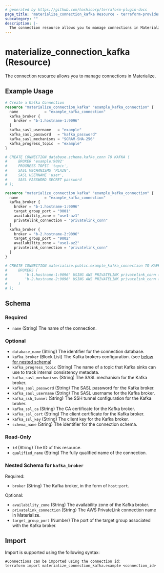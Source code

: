 ```yaml
---
# generated by https://github.com/hashicorp/terraform-plugin-docs
page_title: "materialize_connection_kafka Resource - terraform-provider-materialize"
subcategory: ""
description: |-
  The connection resource allows you to manage connections in Materialize.
---
```


# materialize_connection_kafka (Resource)

The connection resource allows you to manage connections in Materialize.

## Example Usage

```terraform
# Create a Kafka Connection
resource "materialize_connection_kafka" "example_kafka_connection" {
  name            = "example_kafka_connection"
  kafka_broker {
    broker = "b-1.hostname-1:9096"
  }
  kafka_sasl_username   = "example"
  kafka_sasl_password   = "kafka_password"
  kafka_sasl_mechanisms = "SCRAM-SHA-256"
  kafka_progress_topic  = "example"
}

# CREATE CONNECTION database.schema.kafka_conn TO KAFKA (
#     BROKER 'example:9092'
#     PROGRESS TOPIC 'topic',
#     SASL MECHANISMS 'PLAIN',
#     SASL USERNAME 'user',
#     SASL PASSWORD SECRET password
# );

resource "materialize_connection_kafka" "example_kafka_connection" {
  name            = "example_kafka_connection"
  kafka_broker {
    broker = "b-1.hostname-1:9096"
    target_group_port = "9001"
    availability_zone = "use1-az1"
    privatelink_connection = "privatelink_conn"
  }
  kafka_broker {
    broker = "b-2.hostname-2:9096"
    target_group_port = "9002"
    availability_zone = "use1-az2"
    privatelink_connection = "privatelink_conn"
  }
}

# CREATE CONNECTION materialize.public.example_kafka_connection TO KAFKA (
#     BROKERS (
#        'b-1.hostname-1:9096' USING AWS PRIVATELINK privatelink_conn (PORT 9001, AVAILABILITY ZONE 'use1-az1'),
#        'b-2.hostname-2:9096' USING AWS PRIVATELINK privatelink_conn (PORT 9002, AVAILABILITY ZONE 'use1-az2')
#     )
# );
```

<!-- schema generated by tfplugindocs -->
## Schema

### Required

- `name` (String) The name of the connection.

### Optional

- `database_name` (String) The identifier for the connection database.
- `kafka_broker` (Block List) The Kafka brokers configuration. (see [below for nested schema](#nestedblock--kafka_broker))
- `kafka_progress_topic` (String) The name of a topic that Kafka sinks can use to track internal consistency metadata.
- `kafka_sasl_mechanisms` (String) The SASL mechanism for the Kafka broker.
- `kafka_sasl_password` (String) The SASL password for the Kafka broker.
- `kafka_sasl_username` (String) The SASL username for the Kafka broker.
- `kafka_ssh_tunnel` (String) The SSH tunnel configuration for the Kafka broker.
- `kafka_ssl_ca` (String) The CA certificate for the Kafka broker.
- `kafka_ssl_cert` (String) The client certificate for the Kafka broker.
- `kafka_ssl_key` (String) The client key for the Kafka broker.
- `schema_name` (String) The identifier for the connection schema.

### Read-Only

- `id` (String) The ID of this resource.
- `qualified_name` (String) The fully qualified name of the connection.

<a id="nestedblock--kafka_broker"></a>
### Nested Schema for `kafka_broker`

Required:

- `broker` (String) The Kafka broker, in the form of `host:port`.

Optional:

- `availability_zone` (String) The availability zone of the Kafka broker.
- `privatelink_connection` (String) The AWS PrivateLink connection name in Materialize.
- `target_group_port` (Number) The port of the target group associated with the Kafka broker.

## Import

Import is supported using the following syntax:

```shell
#Connections can be imported using the connection id:
terraform import materialize_connection_kafka.example <connection_id>
```

